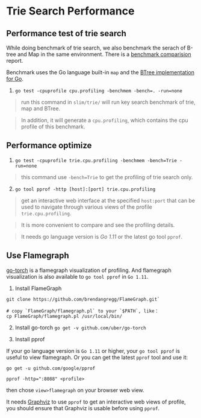 # Trie Search Performance

## Performance test of trie search

While doing benchmark of trie search, we also benchmark the serach of B-tree and Map in the same
environment. There is a [benchmark comparision](benchmark_result.md) report.

Benchmark uses the Go language built-in `map` and the [BTree implementation for Go](https://github.com/google/btree).

1. `go test -cpuprofile cpu.profiling -benchmem -bench=. -run=none`

> run this command in `slim/trie/` will run key search benchmark of trie, map and BTree.

> In addition, it will generate a `cpu.profiling`, which contains the cpu profile of this benchmark.


## Performance optimize

1. `go test -cpuprofile trie.cpu.profiling -benchmem -bench=Trie -run=none`

> this command use `-bench=Trie` to get the profiling of trie search only.

2. `go tool pprof -http [host]:[port] trie.cpu.profiling`

> get an interactive web interface at the specified `host:port` that can be used to navigate through
> various views of the profile `trie.cpu.profiling`.

> It is more convenient to compare and see the profiling details.

> It needs go language version is *Go 1.11* or the latest go tool `pprof`.


## Use Flamegraph

[go-torch](https://github.com/uber/go-torch) is a flamegraph visualization of profiling. And
flamegraph visualization is also available to `go tool pprof` in `Go 1.11`.

1. Install FlameGraph

```
git clone https://github.com/brendangregg/FlameGraph.git`

# copy `FlameGraph/flamegraph.pl` to your `$PATH`, like：
cp FlameGraph/flamegraph.pl /usr/local/bin/
```

2. Install go-torch
`go get -v github.com/uber/go-torch`

3. Install pprof

If your go language version is `Go 1.11` or higher, your `go tool pprof` is useful to view flamegraph.
Or you can get the latest `pprof` tool and use it:
```
go get -u github.com/google/pprof

pprof -http=":8088" <profile>
```
then chose `view>flamegraph` on your browser web view.

It needs [Graphviz](https://www.graphviz.org) to use `pprof` to get an interactive web views of profile,
you should ensure that Graphviz is usable before using `pprof`.

